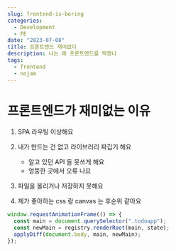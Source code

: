 ```yaml
---
slug: frontend-is-boring
categories:
  - Development
  - FE
date: "2023-07-08"
title: 프론트엔드 재미없다
description: 나는 왜 프론트엔드를 택했나
tags:
  - frontend
  - nojam
---
```


# 프론트엔드가 재미없는 이유

1. SPA 라우팅 이상해요
2. 내가 만드는 건 없고 라이브러리 짜깁기 해요

   - 알고 있던 API 들 못쓰게 해요
   - 엉뚱한 곳에서 오류 나요

3. 파일을 올리거나 저장하지 못해요
4. 제가 좋아하는 css 랑 canvas 는 후순위 같아요

```js
window.requestAnimationFrame(() => {
  const main = document.querySelector(".todoapp");
  const newMain = registry.renderRoot(main, state);
  applyDiff(document.body, main, newMain);
});
```
